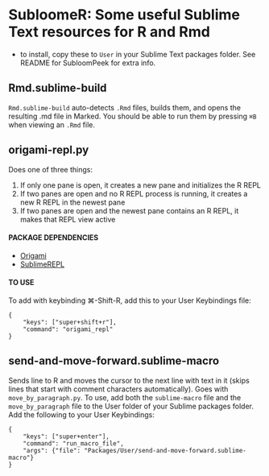# SubloomeR: Some useful Sublime Text resources for R and Rmd


- to install, copy these to `User` in your Sublime Text packages folder. See README for SubloomPeek for extra info.

## Rmd.sublime-build
`Rmd.sublime-build` auto-detects `.Rmd` files, builds them, and opens the resulting .md file in Marked. You should be able to run them by pressing `⌘B` when viewing an `.Rmd` file.


## origami-repl.py 
Does one of three things:

1. If only one pane is open, it creates a new pane and initializes the R REPL
2. If two panes are open and no R REPL process is running, it creates a new R REPL in the newest pane
3. If two panes are open and the newest pane contains an R REPL, it makes that REPL view active

#### PACKAGE DEPENDENCIES

- [Origami](https://github.com/SublimeText/Origami)
- [SublimeREPL](https://github.com/wuub/SublimeREPL)

#### TO USE

To add with keybinding ⌘-Shift-R, add this to your User Keybindings file:
```
{
    "keys": ["super+shift+r"],
    "command": "origami_repl"
}
```

## send-and-move-forward.sublime-macro

Sends line to R and moves the cursor to the next line with text in it (skips lines that start with comment characters automatically). Goes with `move_by_paragraph.py`. To use, add both the `sublime-macro` file and the `move_by_paragraph` file to the User folder of your Sublime packages folder. Add the following to your User Keybindings:

```
{
    "keys": ["super+enter"], 
    "command": "run_macro_file", 
    "args": {"file": "Packages/User/send-and-move-forward.sublime-macro"}
}
```

